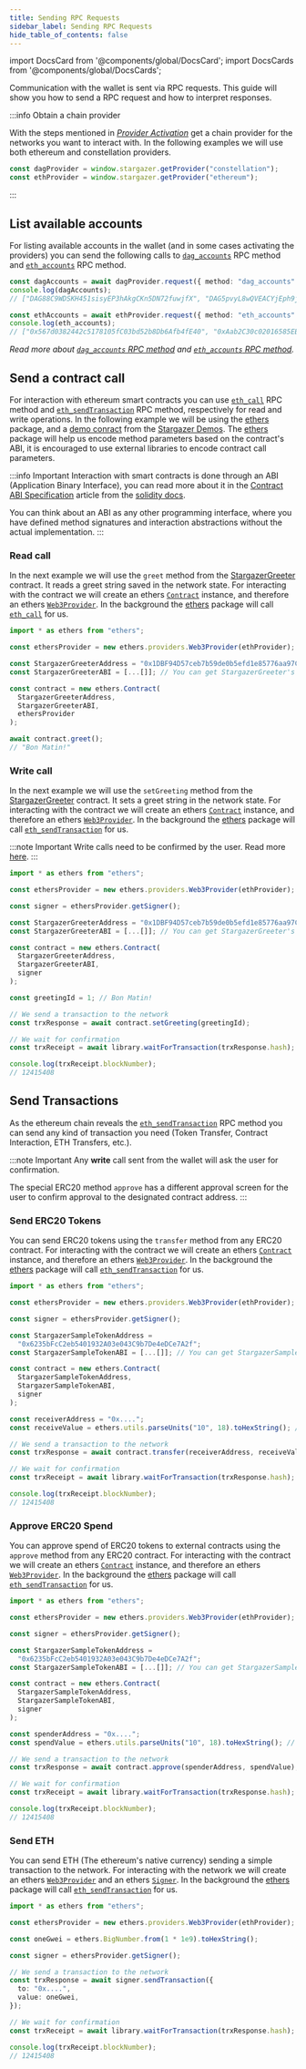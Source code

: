 ```yaml
---
title: Sending RPC Requests
sidebar_label: Sending RPC Requests
hide_table_of_contents: false
---
```


import DocsCard from '@components/global/DocsCard';
import DocsCards from '@components/global/DocsCards';

<head>
  <meta
    name="description"
    content="Communication with the wallet is sent via RPC requests. This guide will show you how to send a RPC request and how to interpret responses."
  />
</head>

<intro-end />

Communication with the wallet is sent via RPC requests. This guide will show you how to send a RPC request and how to interpret responses.

:::info Obtain a chain provider

With the steps mentioned in _[Provider Activation](./providerActivation.md#obtain-a-chainprovider)_ get a chain provider for the networks you want to interact with. In the following examples we will use both ethereum and constellation providers.

```typescript title="TypeScript"
const dagProvider = window.stargazer.getProvider("constellation");
const ethProvider = window.stargazer.getProvider("ethereum");
```

:::

## List available accounts

For listing available accounts in the wallet (and in some cases activating the providers) you can send the following calls to [`dag_accounts`](../APIReference/constellationRPCAPI/dag_accounts.md) RPC method and [`eth_accounts`](../APIReference/ethereumRPCAPI/eth_accounts.md) RPC method.

```typescript title="TypeScript"
const dagAccounts = await dagProvider.request({ method: "dag_accounts" });
console.log(dagAccounts);
// ["DAG88C9WDSKH451sisyEP3hAkgCKn5DN72fuwjfX", "DAG5pvyL8wQVEACYjEph9jouKQeH4J71Dn5HS25w"]

const ethAccounts = await ethProvider.request({ method: "eth_accounts" });
console.log(eth_accounts);
// ["0x567d0382442c5178105fC03bd52b8Db6Afb4fE40", "0xAab2C30c02016585EB36b7a0d5608Db787c1e44E"]
```

_Read more about [`dag_accounts` RPC method](../APIReference/constellationRPCAPI/dag_accounts.md) and [`eth_accounts` RPC method](../APIReference/ethereumRPCAPI/eth_accounts.md)._

## Send a contract call

For interaction with ethereum smart contracts you can use [`eth_call`](../APIReference/ethereumRPCAPI/eth_call.md) RPC method and [`eth_sendTransaction`](../APIReference/ethereumRPCAPI/eth_sendTransaction.md) RPC method, respectively for read and write operations. In the following example we will be using the [ethers](https://www.npmjs.com/package/ethers) package, and a [demo conract](https://ropsten.etherscan.io/address/0x1dbf94d57ceb7b59de0b5efd1e85776aa97cbdb4#code) from the [Stargazer Demos](https://github.com/StardustCollective/stargazer-wallet-demos). The [ethers](https://www.npmjs.com/package/ethers) package will help us encode method parameters based on the contract's ABI, it is encouraged to use external libraries to encode contract call parameters.

:::info Important
Interaction with smart contracts is done through an ABI (Application Binary Interface), you can read more about it in the [Contract ABI Specification](https://docs.soliditylang.org/en/v0.6.0/abi-spec.html) article from the [solidity docs](https://docs.soliditylang.org/en/v0.6.0/index.html).

You can think about an ABI as any other programming interface, where you have defined method signatures and interaction abstractions without the actual implementation.
:::

### Read call

In the next example we will use the `greet` method from the [StargazerGreeter](https://ropsten.etherscan.io/address/0x1dbf94d57ceb7b59de0b5efd1e85776aa97cbdb4#code) contract. It reads a greet string saved in the network state. For interacting with the contract we will create an ethers [`Contract`](https://docs.ethers.io/v5/api/contract/contract/#Contract--creating) instance, and therefore an ethers [`Web3Provider`](https://docs.ethers.io/v5/api/providers/other/#Web3Provider). In the background the [ethers](https://www.npmjs.com/package/ethers) package will call [`eth_call`](../APIReference/ethereumRPCAPI/eth_call.md) for us.

```typescript title="TypeScript"
import * as ethers from "ethers";

const ethersProvider = new ethers.providers.Web3Provider(ethProvider);

const StargazerGreeterAddress = "0x1DBF94D57ceb7b59de0b5efd1e85776aa97CbDb4";
const StargazerGreeterABI = [...[]]; // You can get StargazerGreeter's ABI from https://ropsten.etherscan.io/address/0x1dbf94d57ceb7b59de0b5efd1e85776aa97cbdb4#code;

const contract = new ethers.Contract(
  StargazerGreeterAddress,
  StargazerGreeterABI,
  ethersProvider
);

await contract.greet();
// "Bon Matin!"
```

### Write call

In the next example we will use the `setGreeting` method from the [StargazerGreeter](https://ropsten.etherscan.io/address/0x1dbf94d57ceb7b59de0b5efd1e85776aa97cbdb4#code) contract. It sets a greet string in the network state. For interacting with the contract we will create an ethers [`Contract`](https://docs.ethers.io/v5/api/contract/contract/#Contract--creating) instance, and therefore an ethers [`Web3Provider`](https://docs.ethers.io/v5/api/providers/other/#Web3Provider). In the background the [ethers](https://www.npmjs.com/package/ethers) package will call [`eth_sendTransaction`](../APIReference/ethereumRPCAPI/eth_sendTransaction.md) for us.

:::note Important
Write calls need to be confirmed by the user. Read more [here](#send-transactions).
:::

```typescript title="TypeScript"
import * as ethers from "ethers";

const ethersProvider = new ethers.providers.Web3Provider(ethProvider);

const signer = ethersProvider.getSigner();

const StargazerGreeterAddress = "0x1DBF94D57ceb7b59de0b5efd1e85776aa97CbDb4";
const StargazerGreeterABI = [...[]]; // You can get StargazerGreeter's ABI from https://ropsten.etherscan.io/address/0x1dbf94d57ceb7b59de0b5efd1e85776aa97cbdb4#code;

const contract = new ethers.Contract(
  StargazerGreeterAddress,
  StargazerGreeterABI,
  signer
);

const greetingId = 1; // Bon Matin!

// We send a transaction to the network
const trxResponse = await contract.setGreeting(greetingId);

// We wait for confirmation
const trxReceipt = await library.waitForTransaction(trxResponse.hash);

console.log(trxReceipt.blockNumber);
// 12415408
```

## Send Transactions

As the ethereum chain reveals the [`eth_sendTransaction`](../APIReference/ethereumRPCAPI/eth_sendTransaction.md) RPC method you can send any kind of transaction you need (Token Transfer, Contract Interaction, ETH Transfers, etc.).

:::note Important
Any **write** call sent from the wallet will ask the user for confirmation.

The special ERC20 method `approve` has a different approval screen for the user to confirm approval to the designated contract address.
:::

### Send ERC20 Tokens

You can send ERC20 tokens using the `transfer` method from any ERC20 contract. For interacting with the contract we will create an ethers [`Contract`](https://docs.ethers.io/v5/api/contract/contract/#Contract--creating) instance, and therefore an ethers [`Web3Provider`](https://docs.ethers.io/v5/api/providers/other/#Web3Provider). In the background the [ethers](https://www.npmjs.com/package/ethers) package will call [`eth_sendTransaction`](../APIReference/ethereumRPCAPI/eth_sendTransaction.md) for us.

```typescript title="TypeScript"
import * as ethers from "ethers";

const ethersProvider = new ethers.providers.Web3Provider(ethProvider);

const signer = ethersProvider.getSigner();

const StargazerSampleTokenAddress =
  "0x6235bFcC2eb5401932A03e043C9b7De4eDCe7A2f";
const StargazerSampleTokenABI = [...[]]; // You can get StargazerSampleToken's ABI from https://ropsten.etherscan.io/address/0x6235bFcC2eb5401932A03e043C9b7De4eDCe7A2f#code;

const contract = new ethers.Contract(
  StargazerSampleTokenAddress,
  StargazerSampleTokenABI,
  signer
);

const receiverAddress = "0x....";
const receiveValue = ethers.utils.parseUnits("10", 18).toHexString(); // 10 SST

// We send a transaction to the network
const trxResponse = await contract.transfer(receiverAddress, receiveValue);

// We wait for confirmation
const trxReceipt = await library.waitForTransaction(trxResponse.hash);

console.log(trxReceipt.blockNumber);
// 12415408
```

### Approve ERC20 Spend

You can approve spend of ERC20 tokens to external contracts using the `approve` method from any ERC20 contract. For interacting with the contract we will create an ethers [`Contract`](https://docs.ethers.io/v5/api/contract/contract/#Contract--creating) instance, and therefore an ethers [`Web3Provider`](https://docs.ethers.io/v5/api/providers/other/#Web3Provider). In the background the [ethers](https://www.npmjs.com/package/ethers) package will call [`eth_sendTransaction`](../APIReference/ethereumRPCAPI/eth_sendTransaction.md) for us.

```typescript title="TypeScript"
import * as ethers from "ethers";

const ethersProvider = new ethers.providers.Web3Provider(ethProvider);

const signer = ethersProvider.getSigner();

const StargazerSampleTokenAddress =
  "0x6235bFcC2eb5401932A03e043C9b7De4eDCe7A2f";
const StargazerSampleTokenABI = [...[]]; // You can get StargazerSampleToken's ABI from https://ropsten.etherscan.io/address/0x6235bFcC2eb5401932A03e043C9b7De4eDCe7A2f#code;

const contract = new ethers.Contract(
  StargazerSampleTokenAddress,
  StargazerSampleTokenABI,
  signer
);

const spenderAddress = "0x....";
const spendValue = ethers.utils.parseUnits("10", 18).toHexString(); // 10 SST

// We send a transaction to the network
const trxResponse = await contract.approve(spenderAddress, spendValue);

// We wait for confirmation
const trxReceipt = await library.waitForTransaction(trxResponse.hash);

console.log(trxReceipt.blockNumber);
// 12415408
```

### Send ETH

You can send ETH (The ethereum's native currency) sending a simple transaction to the network. For interacting with the network we will create an ethers [`Web3Provider`](https://docs.ethers.io/v5/api/providers/other/#Web3Provider) and an ethers [`Signer`](https://docs.ethers.io/v5/api/signer/#Signer). In the background the [ethers](https://www.npmjs.com/package/ethers) package will call [`eth_sendTransaction`](../APIReference/ethereumRPCAPI/eth_sendTransaction.md) for us.

```typescript title="TypeScript"
import * as ethers from "ethers";

const ethersProvider = new ethers.providers.Web3Provider(ethProvider);

const oneGwei = ethers.BigNumber.from(1 * 1e9).toHexString();

const signer = ethersProvider.getSigner();

// We send a transaction to the network
const trxResponse = await signer.sendTransaction({
  to: "0x....",
  value: oneGwei,
});

// We wait for confirmation
const trxReceipt = await library.waitForTransaction(trxResponse.hash);

console.log(trxReceipt.blockNumber);
// 12415408
```
